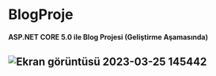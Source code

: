 # BlogProje
#### ASP.NET CORE 5.0 ile Blog Projesi (Geliştirme Aşamasında)

![Ekran görüntüsü 2023-03-25 145442](https://user-images.githubusercontent.com/102834897/227716777-660cc69a-3449-49b6-a744-0aa3333afbef.png)
----

